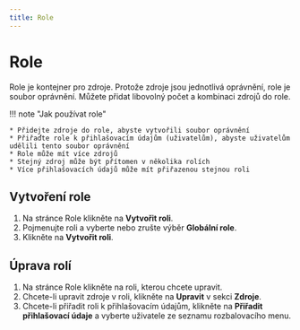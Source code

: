 ```yaml
---
title: Role
---
```


# Role

Role je kontejner pro zdroje. Protože zdroje jsou jednotlivá oprávnění, role je soubor oprávnění. Můžete přidat libovolný počet a kombinaci zdrojů do role.

!!! note "Jak používat role"

    * Přidejte zdroje do role, abyste vytvořili soubor oprávnění
    * Přiřaďte role k přihlašovacím údajům (uživatelům), abyste uživatelům udělili tento soubor oprávnění
    * Role může mít více zdrojů
    * Stejný zdroj může být přítomen v několika rolích
    * Více přihlašovacích údajů může mít přiřazenou stejnou roli

## Vytvoření role

1. Na stránce Role klikněte na **Vytvořit roli**.
2. Pojmenujte roli a vyberte nebo zrušte výběr **Globální role**.
3. Klikněte na **Vytvořit roli**.

## Úprava rolí

1. Na stránce Role klikněte na roli, kterou chcete upravit.
2. Chcete-li upravit zdroje v roli, klikněte na **Upravit** v sekci **Zdroje**.
3. Chcete-li přiřadit roli k přihlašovacím údajům, klikněte na **Přiřadit přihlašovací údaje** a vyberte uživatele ze seznamu rozbalovacího menu.